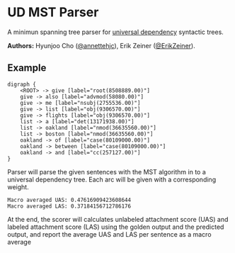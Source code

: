 # UD MST Parser
A minimun spanning tree parser for [universal dependency](https://universaldependencies.org/u/dep/) syntactic trees. 
  
**Authors:** Hyunjoo Cho ([@annettehjc](https://github.com/annettehjc)), Erik Zeiner ([@ErikZeiner](https://github.com/ErikZeiner)).

## Example
```
digraph {
	<ROOT> -> give [label="root(8508889.00)"]
	give -> also [label="advmod(58080.00)"]
	give -> me [label="nsubj(2755536.00)"]
	give -> list [label="obj(9306570.00)"]
	give -> flights [label="obj(9306570.00)"]
	list -> a [label="det(13171938.00)"]
	list -> oakland [label="nmod(36635560.00)"]
	list -> boston [label="nmod(36635560.00)"]
	oakland -> of [label="case(80109000.00)"]
	oakland -> between [label="case(80109000.00)"]
	oakland -> and [label="cc(257127.00)"]
}
```
Parser will parse the given sentences with the MST algorithm in to a universal dependency tree. Each arc will be given with a corresponding weight.
```
Macro averaged UAS: 0.47616909423608644
Macro averaged LAS: 0.37184156712786176
```
At the end, the scorer will calculates unlabeled attachment score (UAS) and labeled attachment score (LAS) using the golden output and the predicted output, and report the average UAS and LAS per sentence as a macro average
